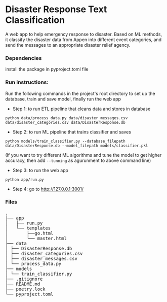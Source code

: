 # Disaster Response Text Classification
A web app to help emergency response to disaster. Based on ML methods, it classify the disaster data from Appen into different event categories, and send the messages to an appropriate disaster relief agency.

### Dependencies
install the package in pyproject.toml file

### Run instructions:

Run the following commands in the project's root directory to set up the database, train and save model, finally run the web app

- Step 1: to run ETL pipeline that cleans data and stores in database
```
python data/process_data.py data/disaster_messages.csv data/disaster_categories.csv data/DisasterResponse.db
```
- Step 2: to run ML pipeline that trains classifier and saves
```
python models/train_classifier.py --database_filepath data/DisasterResponse.db --model_filepath models/classifier.pkl
```
(If you want to try different ML algorithms and tune the model to get higher accuracy, then add `--tunning` as agurunment to above command line)
- Step 3: to run the web app  
```
python app/run.py
```
- Step 4: go to http://127.0.0.1:3001/


### Files
<pre>
.
├── app
│   ├── run.py
│   └── templates
│       ├──go.html
│       └── master.html
├── data
│ ├── DisasterResponse.db
│ ├── disaster_categories.csv
│ ├── disaster_messages.csv
│ └── process_data.py
├── models
│ └── train_classifier.py
├── .gitignore
├── README.md
├── poetry.lock
└── pyproject.toml
 
</pre>